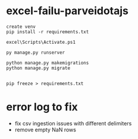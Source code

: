 # excel-failu-parveidotajs
```
create venv
pip install -r requirements.txt

excel\Scripts\Activate.ps1

py manage.py runserver

python manage.py makemigrations
python manage.py migrate


pip freeze > requirements.txt
```

# error log to fix
- fix csv ingestion issues with different delimiters
- remove empty NaN rows